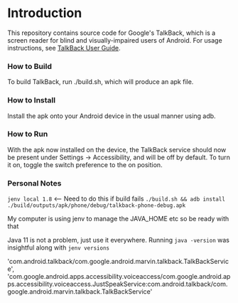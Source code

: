 # Introduction

This repository contains source code for Google's TalkBack, which is a screen
reader for blind and visually-impaired users of Android. For usage instructions,
see
[TalkBack User Guide](https://support.google.com/accessibility/android/answer/6283677?hl=en).

### How to Build

To build TalkBack, run ./build.sh, which will produce an apk file.

### How to Install

Install the apk onto your Android device in the usual manner using adb.

### How to Run

With the apk now installed on the device, the TalkBack service should now be
present under Settings -> Accessibility, and will be off by default. To turn it
on, toggle the switch preference to the on position.

### Personal Notes

```jenv local 1.8``` <-- Need to do this if build fails
```./build.sh && adb install ./build/outputs/apk/phone/debug/talkback-phone-debug.apk```

My computer is using jenv to manage the JAVA_HOME etc so be ready with that

Java 11 is not a problem, just use it everywhere. Running `java -version` was insightful along with `jenv versions`

'com.android.talkback/com.google.android.marvin.talkback.TalkBackService', 'com.google.android.apps.accessibility.voiceaccess/com.google.android.apps.accessibility.voiceaccess.JustSpeakService:com.android.talkback/com.google.android.marvin.talkback.TalkBackService'


